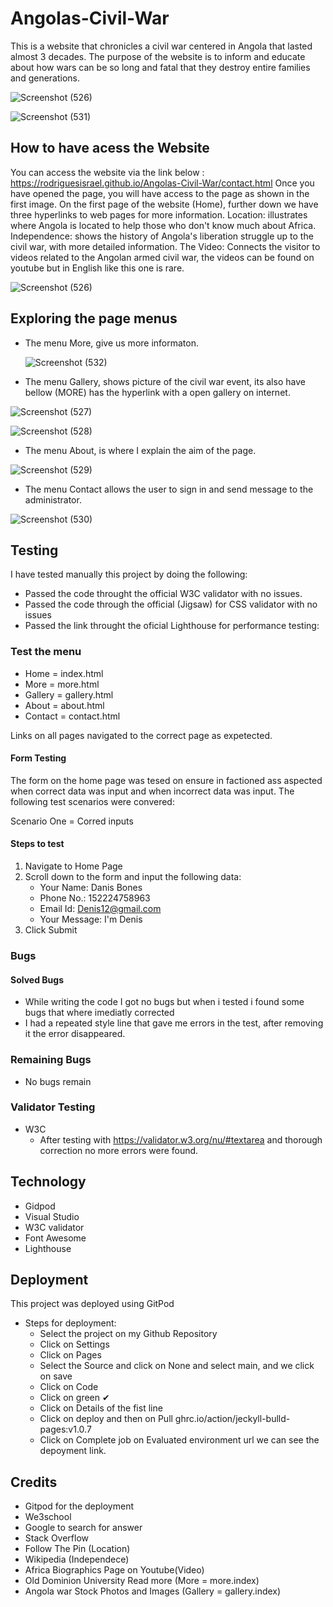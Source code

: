 # Angolas-Civil-War

This is a website that chronicles a civil war centered in Angola that lasted almost 3 decades. The purpose of the website is to inform and educate about how wars can be so long and fatal that they destroy entire families and generations.

![Screenshot (526)](https://github.com/RodriguesIsrael/Angolas-Civil-War/assets/122437243/6753604a-6c0b-4e3f-b3de-2eef004a0162)


![Screenshot (531)](https://github.com/RodriguesIsrael/Angolas-Civil-War/assets/122437243/21c51e09-75ba-4e78-bfbc-1a071ac0abeb)



## How to have acess the Website 

You can access the website via the link below :
https://rodriguesisrael.github.io/Angolas-Civil-War/contact.html
Once you have opened the page, you will have access to the page as shown in the first image.
On the first page of the website (Home), further down we have three hyperlinks to web pages for more information.
Location: illustrates where Angola is located to help those who don't know much about Africa.
Independence: shows the history of Angola's liberation struggle up to the civil war, with more detailed information.
The Video: Connects the visitor to videos related to the Angolan armed civil war, the videos can be found on youtube but in English like this one is rare.

![Screenshot (526)](https://github.com/RodriguesIsrael/Angolas-Civil-War/assets/122437243/c21e9fc9-20e4-4dab-bca4-a29154b00ffd)

## Exploring the page menus
   
  * The menu More, give us more informaton.
    
    ![Screenshot (532)](https://github.com/RodriguesIsrael/Angolas-Civil-War/assets/122437243/df597d82-3667-429f-9998-e55f5dc20aa7)


  * The menu Gallery, shows picture of the civil war event, its also have bellow (MORE) has the hyperlink with a open gallery on internet.
    
![Screenshot (527)](https://github.com/RodriguesIsrael/Angolas-Civil-War/assets/122437243/0610103f-c8ac-403a-af5d-ff2733babf63)

![Screenshot (528)](https://github.com/RodriguesIsrael/Angolas-Civil-War/assets/122437243/59909672-4556-434b-a064-b3db181449d6)

  * The menu About, is where I explain the aim of the page.
    
![Screenshot (529)](https://github.com/RodriguesIsrael/Angolas-Civil-War/assets/122437243/6b2dc014-6b60-4c42-aaa2-902b667d4b8e)


  * The menu Contact allows the user to  sign in and send message to  the administrator.
    
![Screenshot (530)](https://github.com/RodriguesIsrael/Angolas-Civil-War/assets/122437243/d27aeae6-00fc-494d-95da-52ab0b78c022)

## Testing
I have tested manually this project by doing the following:
 
  * Passed the code throught the official W3C validator with no issues.
  * Passed the code through the official (Jigsaw) for CSS validator with no issues 
  * Passed the link throught the oficial Lighthouse for performance testing:





### Test the menu
  * Home = index.html
  * More = more.html 
  * Gallery = gallery.html
  * About = about.html
  * Contact = contact.html

Links on all pages navigated to the correct page as expetected. 

#### Form Testing 
The form on the home page was tesed on ensure in factioned ass aspected when correct data was input and when incorrect data was input. The following test scenarios were convered:

Scenario One = Corred inputs

#### Steps to test
  1. Navigate to Home Page
  2. Scroll down to the form and input the following data:
      * Your Name: Danis Bones
      * Phone No.: 152224758963
      * Email Id: Denis12@gmail.com
      * Your Message: I'm Denis
  3. Click Submit

### Bugs

#### Solved Bugs
  * While writing the code I got no bugs but when i tested i found some bugs  that where imediatly corrected
  * I had a repeated style line that gave me errors in the test, after removing it the error disappeared.
### Remaining Bugs
  * No bugs remain

### Validator Testing
  * W3C
     * After testing   with https://validator.w3.org/nu/#textarea  and thorough correction no more errors were found.

## Technology
 * Gidpod
 * Visual Studio
 * W3C validator
 * Font Awesome
 * Lighthouse


## Deployment

 This project was deployed using GitPod
   * Steps for deployment:
     * Select the project on my Github Repository
     * Click on Settings
     * Click on Pages
     * Select the Source and click on None and select main, and we click  on save
     * Click on Code
     * Click on  green ✔ 
     * Click on Details of the fist line
     * Click on deploy and then on Pull ghrc.io/action/jeckyll-bulld-pages:v1.0.7
     * Click on Complete job on Evaluated environment url we can see the depoyment link.



## Credits
  * Gitpod for the deployment
  * We3school 
  * Google to search for answer 
  * Stack Overflow 
  * Follow The Pin (Location)
  * Wikipedia (Independece)
  * Africa Biographics Page on Youtube(Video)
  * Old Dominion University Read more  (More = more.index)
  * Angola war Stock Photos and Images (Gallery = gallery.index)



